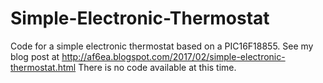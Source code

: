 # Simple-Electronic-Thermostat
Code for a simple electronic thermostat based on a PIC16F18855.
See my blog post at http://af6ea.blogspot.com/2017/02/simple-electronic-thermostat.html
There is no code available at this time.
